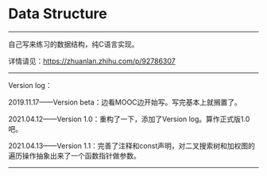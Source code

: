 # Data Structure

---

自己写来练习的数据结构，纯C语言实现。

详情请见：https://zhuanlan.zhihu.com/p/92786307

---

Version log：

2019.11.17——Version beta：边看MOOC边开始写。写完基本上就搁置了。

2021.04.12——Version 1.0：重构了一下，添加了Version log。算作正式版1.0吧。

2021.04.13——Version 1.1：完善了注释和const声明，对二叉搜索树和加权图的遍历操作抽象出来了一个函数指针做参数。

---

